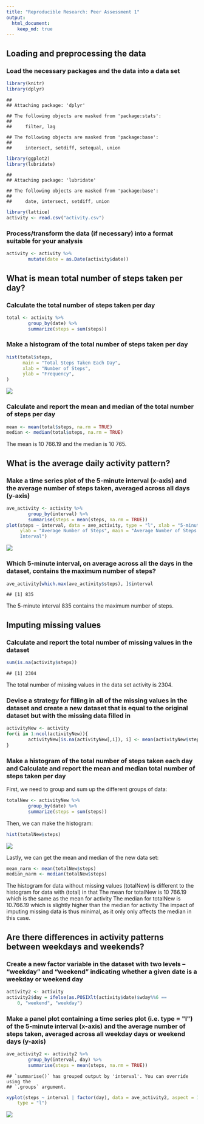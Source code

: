 ```yaml
---
title: "Reproducible Research: Peer Assessment 1"
output: 
  html_document: 
    keep_md: true
---
```



## Loading and preprocessing the data
### Load the necessary packages and the data into a data set


``` r
library(knitr)
library(dplyr)
```

```
## 
## Attaching package: 'dplyr'
```

```
## The following objects are masked from 'package:stats':
## 
##     filter, lag
```

```
## The following objects are masked from 'package:base':
## 
##     intersect, setdiff, setequal, union
```

``` r
library(ggplot2)
library(lubridate)
```

```
## 
## Attaching package: 'lubridate'
```

```
## The following objects are masked from 'package:base':
## 
##     date, intersect, setdiff, union
```

``` r
library(lattice)
activity <- read.csv("activity.csv")
```

### Process/transform the data (if necessary) into a format suitable for your analysis


``` r
activity <- activity %>%
        mutate(date = as.Date(activity$date))
```


## What is mean total number of steps taken per day?
### Calculate the total number of steps taken per day


``` r
total <- activity %>%
        group_by(date) %>%
        summarize(steps = sum(steps))
```

### Make a histogram of the total number of steps taken per day


``` r
hist(total$steps, 
      main = "Total Steps Taken Each Day", 
      xlab = "Number of Steps", 
      ylab = "Frequency", 
)
```

![](PA1_template_files/figure-html/unnamed-chunk-4-1.png)<!-- -->

### Calculate and report the mean and median of the total number of steps per day


``` r
mean <- mean(total$steps, na.rm = TRUE)
median <- median(total$steps, na.rm = TRUE)
```
The mean is 10 766.19 and the median is 10 765.


## What is the average daily activity pattern?
### Make a time series plot of the 5-minute interval (x-axis) and the average number of steps taken, averaged across all days (y-axis)


``` r
ave_activity <- activity %>%
        group_by(interval) %>%
        summarise(steps = mean(steps, na.rm = TRUE))
plot(steps ~ interval, data = ave_activity, type = "l", xlab = "5-minute Interval",
     ylab = "Average Number of Steps", main = "Average Number of Steps per 5-minute
     Interval")
```

![](PA1_template_files/figure-html/unnamed-chunk-6-1.png)<!-- -->

### Which 5-minute interval, on average across all the days in the dataset, contains the maximum number of steps?


``` r
ave_activity[which.max(ave_activity$steps), ]$interval
```

```
## [1] 835
```
The 5-minute interval 835 contains the maximum number of steps.


## Imputing missing values
### Calculate and report the total number of missing values in the dataset


``` r
sum(is.na(activity$steps))
```

```
## [1] 2304
```
The total number of missing values in the data set activity is 2304.

### Devise a strategy for filling in all of the missing values in the dataset and create a new dataset that is equal to the original dataset but with the missing data filled in


``` r
activityNew <- activity
for(i in 1:ncol(activityNew)){
        activityNew[is.na(activityNew[,i]), i] <- mean(activityNew$steps, na.rm = TRUE)
}
```

### Make a histogram of the total number of steps taken each day and Calculate and report the mean and median total number of steps taken per day

First, we need to group and sum up the different groups of data:

``` r
totalNew <- activityNew %>%
        group_by(date) %>%
        summarize(steps = sum(steps))
```

Then, we can make the histogram:

``` r
hist(totalNew$steps)
```

![](PA1_template_files/figure-html/unnamed-chunk-11-1.png)<!-- -->

Lastly, we can get the mean and median of the new data set:

``` r
mean_narm <- mean(totalNew$steps)
median_narm <- median(totalNew$steps)
```

The histogram for data without missing values (totalNew) is different to the histogram for data with (total) in that
The mean for totalNew is 10 766.19 which is the same as the mean for activity
The median for totalNew is 10.766.19 which is slightly higher than the median for activity
The impact of imputing missing data is thus minimal, as it only only affects the median in this case.


## Are there differences in activity patterns between weekdays and weekends?
### Create a new factor variable in the dataset with two levels – “weekday” and “weekend” indicating whether a given date is a weekday or weekend day


``` r
activity2 <- activity
activity2$day = ifelse(as.POSIXlt(activity$date)$wday%%6 == 
    0, "weekend", "weekday") 
```

### Make a panel plot containing a time series plot (i.e. type = "l") of the 5-minute interval (x-axis) and the average number of steps taken, averaged across all weekday days or weekend days (y-axis)


``` r
ave_activity2 <- activity2 %>%
        group_by(interval, day) %>%
        summarise(steps = mean(steps, na.rm = TRUE))
```

```
## `summarise()` has grouped output by 'interval'. You can override using the
## `.groups` argument.
```

``` r
xyplot(steps ~ interval | factor(day), data = ave_activity2, aspect = 1/2, 
    type = "l")
```

![](PA1_template_files/figure-html/unnamed-chunk-14-1.png)<!-- -->
